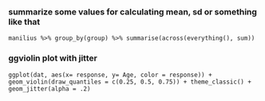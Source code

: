 ### summarize some values for calculating mean, sd or something like that
```manilius %>% group_by(group) %>% summarise(across(everything(), sum))```


### ggviolin plot with jitter
```ggplot(dat, aes(x= response, y= Age, color = response)) + geom_violin(draw_quantiles = c(0.25, 0.5, 0.75)) + theme_classic() + geom_jitter(alpha = .2)```
